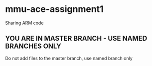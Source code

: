# mmu-ace-assignment1
Sharing ARM code

## YOU ARE IN MASTER BRANCH - USE NAMED BRANCHES ONLY
Do not add files to the master branch, use named branch only
